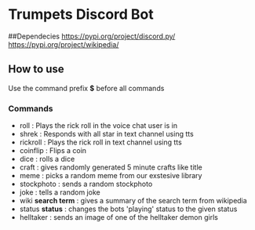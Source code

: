 # Trumpets Discord Bot

##Dependecies
https://pypi.org/project/discord.py/
https://pypi.org/project/wikipedia/

## How to use
Use the command prefix **$** before all commands

### Commands
- roll : Plays the rick roll in the voice chat user is in
- shrek : Responds with all star in text channel using tts
- rickroll : Plays the rick roll in text channel using tts
- coinflip : Flips a coin
- dice : rolls a dice
- craft : gives randomly generated 5 minute crafts like title
- meme : picks a random meme from our exstesive library
- stockphoto : sends a random stockphoto
- joke : tells a random joke
- wiki **search term** : gives a summary of the search term from wikipedia
- status **status** : changes the bots 'playing' status to the given status
- helltaker : sends an image of one of the helltaker demon girls
